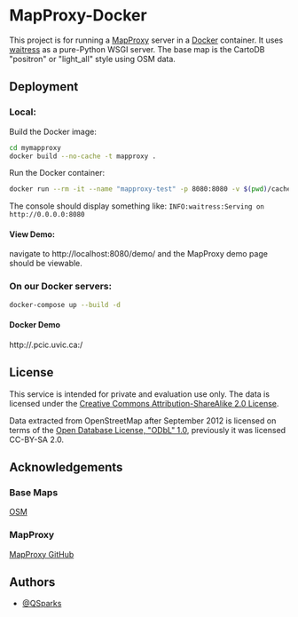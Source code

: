 
# MapProxy-Docker

This project is for running a [MapProxy](https://mapproxy.org/) server in a [Docker](https://www.docker.com/) container. It uses [waitress](https://docs.pylonsproject.org/projects/waitress/en/stable/index.html) as a pure-Python WSGI server.
The base map is the CartoDB "positron" or "light_all" style using OSM data.



## Deployment

### Local:
Build the Docker image:

```bash
cd mymapproxy
docker build --no-cache -t mapproxy .
```

Run the Docker container:

```bash
docker run --rm -it --name "mapproxy-test" -p 8080:8080 -v $(pwd)/cache_data:/app/cache_data mapproxy
```
The console should display something like: `INFO:waitress:Serving on http://0.0.0.0:8080`

#### View Demo:

navigate to http://localhost:8080/demo/
 and the MapProxy demo page should be viewable. 

### On our Docker servers:
```bash
docker-compose up --build -d
```
#### Docker Demo
http://<server>.pcic.uvic.ca:<Port>/
## License

This service is intended for private and evaluation use only.
The data is licensed under the [Creative Commons Attribution-ShareAlike 2.0 License](http://creativecommons.org/licenses/by-sa/2.0/).

Data extracted from OpenStreetMap after September 2012 is licensed on terms of the [Open Database License, "ODbL" 1.0](http://www.opendatacommons.org/licenses/odbl/), previously it was licensed CC-BY-SA 2.0.

## Acknowledgements

 ### Base Maps

 [OSM](https://www.openstreetmap.org/)

### MapProxy

[MapProxy GitHub](https://github.com/mapproxy)


## Authors

- [@QSparks](https://github.com/QSparks)

